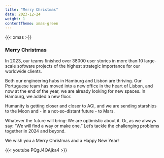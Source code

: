 ```yaml
---
title: "Merry Christmas"
date: 2023-12-24
weight: 1
contentTheme: xmas-green
---
```


{{< xmas >}}

### Merry Christmas

In 2023, our teams finished over 38000 user stories in more than 10 large-scale software projects of the highest strategic importance for our worldwide clients.

Both our engineering hubs in Hamburg and Lisbon are thriving. Our Portuguese team has moved into a new office in the heart of Lisbon, and now at the end of the year, we are already looking for new spaces. In Hamburg, we added a new floor.

Humanity is getting closer and closer to AGI, and we are sending starships to the Moon and - in a not-so-distant future - to Mars.

Whatever the future will bring: We are optimistic about it.
Or, as we always say: “We will find a way or make one.”
Let’s tackle the challenging problems together in 2024 and beyond.

We wish you a Merry Christmas and a Happy New Year!

{{< youtube PQgJ4QAjka4 >}}

